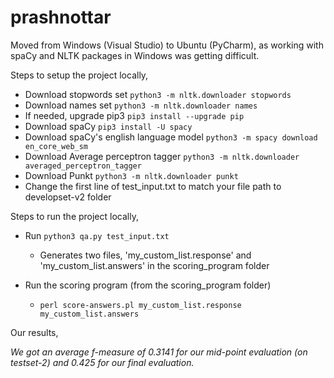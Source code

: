 # prashnottar

Moved from Windows (Visual Studio) to Ubuntu (PyCharm), as working with spaCy and NLTK packages in Windows was getting difficult.

Steps to setup the project locally,

- Download stopwords set `python3 -m nltk.downloader stopwords`
- Download names set `python3 -m nltk.downloader names`
- If needed, upgrade pip3 `pip3 install --upgrade pip`
- Download spaCy `pip3 install -U spacy`
- Download spaCy's english language model `python3 -m spacy download en_core_web_sm`
- Download Average perceptron tagger `python3 -m nltk.downloader averaged_perceptron_tagger`
- Download Punkt `python3 -m nltk.downloader punkt`
- Change the first line of test_input.txt to match your file path to developset-v2 folder

Steps to run the project locally,

 - Run `python3 qa.py test_input.txt`
    - Generates two files, 'my_custom_list.response' and 'my_custom_list.answers' in the scoring_program folder

 - Run the scoring program (from the scoring_program folder)
    - `perl score-answers.pl my_custom_list.response my_custom_list.answers`

Our results,

*We got an average f-measure of 0.3141 for our mid-point evaluation (on testset-2) and 0.425 for our final evaluation.*
